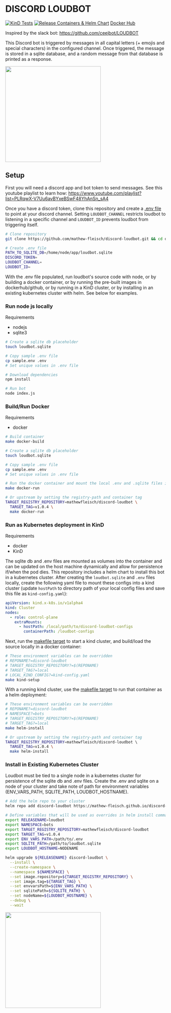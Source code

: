 # DISCORD LOUDBOT

[![KinD Tests](https://github.com/mathew-fleisch/discord-loudbot/actions/workflows/pr-test-and-build.yaml/badge.svg)](https://github.com/mathew-fleisch/discord-loudbot/actions/workflows/pr-test-and-build.yaml)
[![Release Containers & Helm Chart](https://github.com/mathew-fleisch/discord-loudbot/actions/workflows/release.yaml/badge.svg)](https://github.com/mathew-fleisch/discord-loudbot/actions/workflows/release.yaml)
[Docker Hub](https://hub.docker.com/r/mathewfleisch/discord-loudbot/tags?page=1&ordering=last_updated)

Inspired by the slack bot: <https://github.com/ceejbot/LOUDBOT>

This Discord bot is triggered by messages in all capital letters (+ emojis and special characters) in the configured channel. Once triggered, the message is stored in a sqlite database, and a random message from that database is printed as a response.

<img src="https://i.imgur.com/7FqGnpz.png" width="300" />

## Setup

First you will need a discord app and bot token to send messages. See this youtube playlist to learn how: https://www.youtube.com/playlist?list=PLRqwX-V7Uu6avBYxeBSwF48YhAnSn_sA4

Once you have a discord token, clone this repository and create a [.env file](sample.env) to point at your discord channel. Setting `LOUDBOT_CHANNEL` restricts loudbot to listening in a specific channel and `LOUDBOT_ID` prevents loudbot from triggering itself.

```bash
# Clone repository
git clone https://github.com/mathew-fleisch/discord-loudbot.git && cd discord-loudbot

# Create .env file
PATH_TO_SQLITE_DB=/home/node/app/loudbot.sqlite
DISCORD_TOKEN=
LOUDBOT_CHANNEL=
LOUDBOT_ID=
```

With the .env file populated, run loudbot's source code with node, or by building a docker container, or by running the pre-built images in dockerhub/github, or by running in a KinD cluster, or by installing in an existing kubernetes cluster with helm. See below for examples.

### Run node js locally

Requirements

- nodejs
- sqlite3

```bash
# Create a sqlite db placeholder
touch loudbot.sqlite

# Copy sample .env file
cp sample.env .env
# Set unique values in .env file

# Download dependencies
npm install

# Run bot
node index.js
```

### Build/Run Docker

Requirements

- docker

```bash
# Build container
make docker-build

# Create a sqlite db placeholder
touch loudbot.sqlite

# Copy sample .env file
cp sample.env .env
# Set unique values in .env file

# Run the docker container and mount the local .env and .sqlite files inside the container
make docker-run

# Or upstream by setting the registry-path and container tag
TARGET_REGISTRY_REPOSITORY=mathewfleisch/discord-loudbot \
  TARGET_TAG=v1.0.4 \
  make docker-run
```

### Run as Kubernetes deployment in KinD

Requirements

- docker
- KinD

The sqlite db and .env files are mounted as volumes into the container and can be updated on the host machine dynamically and allow for persistence if/when the pod dies. This repository includes a helm chart to install this bot in a kubernetes cluster. After creating the `loudbot.sqlite` and `.env` files locally, create the following yaml file to mount these configs into a kind cluster (update `hostPath` to directory path of your local config files and save this file as `kind-config.yaml`):

```yaml
apiVersion: kind.x-k8s.io/v1alpha4
kind: Cluster
nodes:
  - role: control-plane
    extraMounts:
      - hostPath: /local/path/to/discord-loudbot-configs
        containerPath: /loudbot-configs
```

Next, run the [makefile target](Makefile) to start a kind cluster, and build/load the source locally in a docker container:

```bash
# These environment variables can be overridden 
# REPONAME?=discord-loudbot
# TARGET_REGISTRY_REPOSITORY?=$(REPONAME)
# TARGET_TAG?=local
# LOCAL_KIND_CONFIG?=kind-config.yaml
make kind-setup
```

With a running kind cluster, use the [makefile target](Makefile) to run that container as a helm deployment:

```bash
# These environment variables can be overridden 
# REPONAME?=discord-loudbot
# NAMESPACE?=bots
# TARGET_REGISTRY_REPOSITORY?=$(REPONAME)
# TARGET_TAG?=local
make helm-install

# Or upstream by setting the registry-path and container tag
TARGET_REGISTRY_REPOSITORY=mathewfleisch/discord-loudbot \ 
  TARGET_TAG=v1.0.4 \
  make helm-install
```

### Install in Existing Kubernetes Cluster

Loudbot must be tied to a single node in a kubernetes cluster for persistence of the sqlite db and .env files. Create the .env and sqlite on a node of your cluster and take note of path for environment variables (ENV_VARS_PATH, SQLITE_PATH, LOUDBOT_HOSTNAME).

```bash
# Add the helm repo to your cluster
helm repo add discord-loudbot https://mathew-fleisch.github.io/discord-loudbot

# Define variables that will be used as overrides in helm install command
export RELEASENAME=loudbot
export NAMESPACE=bots
export TARGET_REGISTRY_REPOSITORY=mathewfleisch/discord-loudbot
export TARGET_TAG=v1.0.4
export ENV_VARS_PATH=/path/to/.env
export SQLITE_PATH=/path/to/loudbot.sqlite
export LOUDBOT_HOSTNAME=NODENAME

helm upgrade ${RELEASENAME} discord-loudbot \
  --install \
  --create-namespace \
  --namespace ${NAMESPACE} \
  --set image.repository=${TARGET_REGISTRY_REPOSITORY} \
  --set image.tag=${TARGET_TAG} \
  --set envvarsPath=${ENV_VARS_PATH} \
  --set sqlitePath=${SQLITE_PATH} \
  --set nodeName=${LOUDBOT_HOSTNAME} \
  --debug \
  --wait
```

<img src="https://i.imgur.com/NgJZjL4.gif" width="300" />
